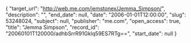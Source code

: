 {
  "target_url": "http://web.me.com/jemstonex/Jemma_Simpson/", 
  "description": "", 
  "end_date": null, 
  "date": "2006-01-01T12:00:00", 
  "slug": 53248024, 
  "subject": null, 
  "publisher": "me.com", 
  "open_access": true, 
  "title": "Jemma Simpson", 
  "record_id": "20060101T120000/adhbSrrR91Gklq59ES7RTg==", 
  "start_date": null
}

